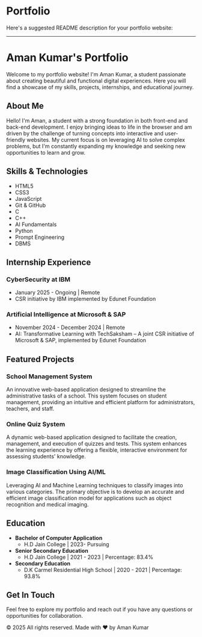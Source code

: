 # Portfolio

Here's a suggested README description for your portfolio website:

---

# Aman Kumar's Portfolio

Welcome to my portfolio website! I'm Aman Kumar, a student passionate about creating beautiful and functional digital experiences. Here you will find a showcase of my skills, projects, internships, and educational journey.

## About Me

Hello! I'm Aman, a student with a strong foundation in both front-end and back-end development. I enjoy bringing ideas to life in the browser and am driven by the challenge of turning concepts into interactive and user-friendly websites. My current focus is on leveraging AI to solve complex problems, but I'm constantly expanding my knowledge and seeking new opportunities to learn and grow.

## Skills & Technologies

- HTML5
- CSS3
- JavaScript
- Git & GitHub
- C
- C++
- AI Fundamentals
- Python
- Prompt Engineering
- DBMS

## Internship Experience

### CyberSecurity at IBM
- January 2025 - Ongoing | Remote
- CSR initiative by IBM implemented by Edunet Foundation

### Artificial Intelligence at Microsoft & SAP
- November 2024 - December 2024 | Remote
- AI: Transformative Learning with TechSaksham – A joint CSR initiative of Microsoft & SAP, implemented by Edunet Foundation

## Featured Projects

### School Management System 
An innovative web-based application designed to streamline the administrative tasks of a school. This system focuses on student management, providing an intuitive and efficient platform for administrators, teachers, and staff.

### Online Quiz System 
A dynamic web-based application designed to facilitate the creation, management, and execution of quizzes and tests. This system enhances the learning experience by offering a flexible, interactive environment for assessing students' knowledge.

### Image Classification Using AI/ML
Leveraging AI and Machine Learning techniques to classify images into various categories. The primary objective is to develop an accurate and efficient image classification model for applications such as object recognition and medical imaging.

## Education

- **Bachelor of Computer Application**
  - H.D Jain College | 2023- Pursuing
- **Senior Secondary Education**
  - H.D Jain College | 2021 - 2023 | Percentage: 83.4%
- **Secondary Education**
  - D.K Carmel Residential High School | 2020 - 2021 | Percentage: 93.8%

## Get In Touch

Feel free to explore my portfolio and reach out if you have any questions or opportunities for collaboration.


© 2025 All rights reserved. Made with ❤️ by Aman Kumar
